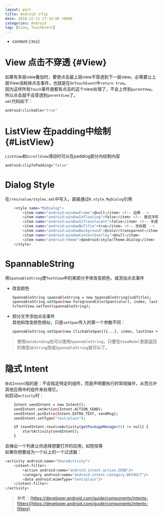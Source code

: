 ```yaml
---
layout: post
title: Android 小Tip
date: 2018-12-11 17:16:00 +0800
categories: Android
tag: [View, TouchEvent]
---
```


* content
{:toc}


View 点击不穿透                       {#View}
====================================

如果有多层view叠加时，要使点击最上层view不穿透到下一层view。必需要让上层View消耗掉点击事件，也就是在`OnTouchEvent`中`return true`。  
因为这样所有`Touch`事件就都有点击的这个view处理了，不会上传到`parentVew`。所以点击就不会穿透到`parentView`了。  
`xml`代码如下：  
```bash
android:clickable="true"
```

ListView 在padding中绘制               {#ListView}
====================================

`ListView`和`ScrollView`滑动时可以在padding部分内绘制内容
```bash
android:clipToPadding="false"
```

Dialog Style
====================================

在`/res/value/styles.xml`中写入，直接通过`R.style.MyDialog`引用  
```bash
    <style name="MyDialog">
        <item name="android:windowFrame">@null</item> <!-- 边框 -->
        <item name="android:windowIsFloating">false</item> <!-- 是否浮现在activity之上 -->
        <item name="android:windowIsTranslucent">false</item> <!-- 半透明 -->
        <item name="android:windowNoTitle">true</item> <!-- 无标题 -->
        <item name="android:windowBackground">@color/transparent</item> <!-- 背景透明 -->
        <item name="android:windowContentOverlay">@null</item>
        <item name="android:theme">@android:style/Theme.Dialog</item>
    </style>
```

SpannableString
====================================

用`SpannableString`使`TextView`中的某部分字体改变颜色，或添加点击事件  
* 改变颜色  
  ```bash
  SpannableString spannableString = new SpannableString(subTitle);
  spannableString.setSpan(new ForegroundColorSpan(color), index, lastInex + 1, Spannable.SPAN_EXCLUSIVE_EXCLUSIVE);
  tvTextView.setText(spannableString);
  ```
* 部分文字添加点击事件  
  其他和改变颜色相似，只是`setSpan`传入的第一个参数不同：
  ```bash
  spannableString.setSpan(new ClickableSpan(){...}, index, lastInex + 1, Spannable.SPAN_EXCLUSIVE_EXCLUSIVE);
  ```

>使用`databinding`也可以使用`SpannableString`，只要在`ViewModel`里面返回的类型从`String`改成`SpannableString`就可以了。


隐式 Intent
====================================
`隐式Intent`指的是：不会指定特定的组件，而是声明要执行的常规操作，从而允许其他应用中的组件来处理它。  
如启动`activity`时：
```bash
    Intent sendIntent = new Intent();
    sendIntent.setAction(Intent.ACTION_SEND);
    sendIntent.putExtra(Intent.EXTRA_TEXT, sendMsg);
    sendIntent.setType("text/plain");

    if (sendIntent.resolveActivity(getPackageManager()) != null) {
        startActivity(sendIntent);
    }
```
会弹出一个列表让你选择想要打开的应用，如短信等  
如果你想要成为一个以上的一个过滤器：
```bash
<activity android:name="ShareActivity">
    <intent-filter>
        <action android:name="android.intent.action.SEND"/>
        <category android:name="android.intent.category.DEFAULT"/>
        <data android:mimeType="text/plain"/>
    </intent-filter>
</activity>
```
>参考：[https://developer.android.com/guide/components/intents-filters](https://developer.android.com/guide/components/intents-filters)